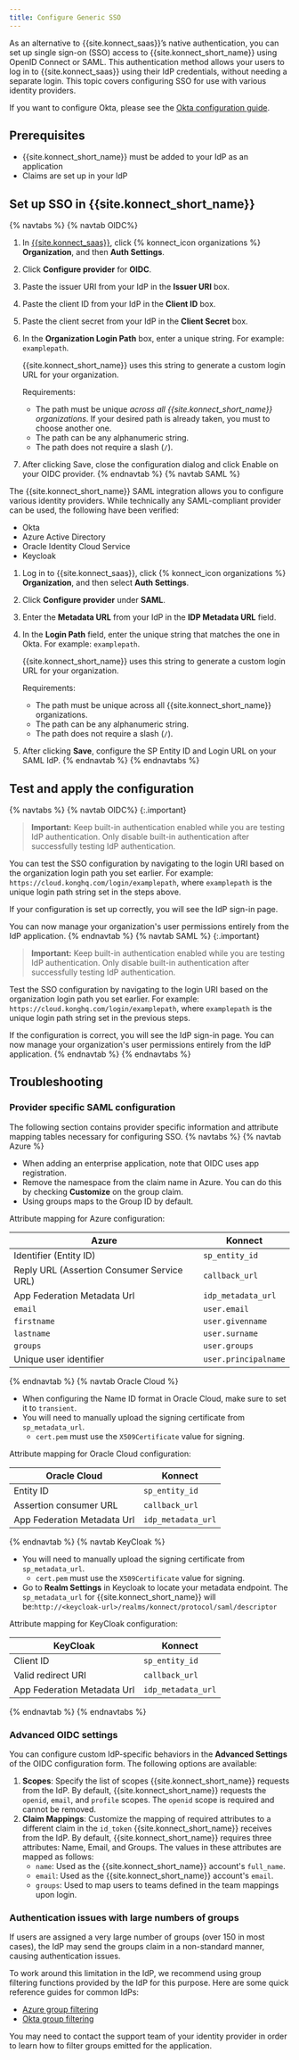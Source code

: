 ```yaml
---
title: Configure Generic SSO
---
```



As an alternative to {{site.konnect_saas}}’s native authentication, you can set up single sign-on (SSO) access to {{site.konnect_short_name}} using OpenID Connect or SAML. This authentication method allows your users to log in to {{site.konnect_saas}} using their IdP credentials, without needing a separate login. This topic covers configuring SSO for use with various identity providers.

If you want to configure Okta, please see the [Okta configuration guide](/konnect/org-management/sso/).

## Prerequisites

* {{site.konnect_short_name}} must be added to your IdP as an application
* Claims are set up in your IdP


## Set up SSO in {{site.konnect_short_name}}
{% navtabs %}
{% navtab OIDC%}
1. In [{{site.konnect_saas}}](https://cloud.konghq.com/login), click {% konnect_icon organizations %} **Organization**, and then **Auth Settings**.

1. Click **Configure provider** for **OIDC**.

1. Paste the issuer URI from your IdP in the **Issuer URI** box. 

1. Paste the client ID from your IdP in the **Client ID** box.

1. Paste the client secret from your IdP in the **Client Secret** box.

1. In the **Organization Login Path** box, enter a unique string. For example: `examplepath`.

    {{site.konnect_short_name}} uses this string to generate a custom login
    URL for your organization.

    Requirements:
    * The path must be unique *across all {{site.konnect_short_name}} organizations*.
    If your desired path is already taken, you must to choose another one.
    * The path can be any alphanumeric string.
    * The path does not require a slash (`/`).

1. After clicking Save, close the configuration dialog and click Enable on your OIDC provider.
{% endnavtab %}
{% navtab SAML %}

The {{site.konnect_short_name}} SAML integration allows you to configure various identity providers. While technically any SAML-compliant provider can be used, the following have been verified:

* Okta 
* Azure Active Directory
* Oracle Identity Cloud Service 
* Keycloak

1. Log in to {{site.konnect_saas}}, click {% konnect_icon organizations %} **Organization**, and then select **Auth Settings**.

1. Click **Configure provider** under **SAML**. 

1. Enter the **Metadata URL** from your IdP in the **IDP Metadata URL** field.

1. In the **Login Path** field, enter the unique string that matches the one in Okta. For example: `examplepath`.

   {{site.konnect_short_name}} uses this string to generate a custom login
   URL for your organization.

   Requirements:
    * The path must be unique across all {{site.konnect_short_name}} organizations.
    * The path can be any alphanumeric string.
    * The path does not require a slash (`/`).

1. After clicking **Save**, configure the SP Entity ID and Login URL on your SAML IdP.
{% endnavtab %}
{% endnavtabs %}
## Test and apply the configuration
{% navtabs %}
{% navtab OIDC%}
{:.important}
> **Important:** Keep built-in authentication enabled while you are testing IdP authentication. Only disable built-in authentication after successfully testing IdP authentication.

You can test the SSO configuration by navigating to the login URI based on the organization login path you set earlier. For example: `https://cloud.konghq.com/login/examplepath`, where `examplepath` is the unique login path string set in the steps above. 

If your configuration is set up correctly, you will see the IdP sign-in page.

You can now manage your organization's user permissions entirely from the IdP
application.
{% endnavtab %}
{% navtab SAML %}
{:.important}
> **Important:** Keep built-in authentication enabled while you are testing IdP authentication. Only disable built-in authentication after successfully testing IdP authentication.

Test the SSO configuration by navigating to the login URI based on the organization login path you set earlier. For example: `https://cloud.konghq.com/login/examplepath`, where `examplepath` is the unique login path string set in the previous steps.

If the configuration is correct, you will see the IdP sign-in page. You can now manage your organization's user permissions entirely from the IdP application.
{% endnavtab %}
{% endnavtabs %}

## Troubleshooting 

### Provider specific SAML configuration

The following section contains provider specific information and attribute mapping tables necessary for configuring SSO. 
{% navtabs %}
{% navtab Azure %}
* When adding an enterprise application, note that OIDC uses app registration.
* Remove the namespace from the claim name in Azure. You can do this by checking **Customize** on the group claim.
* Using groups maps to the Group ID by default.

Attribute mapping for Azure configuration:

| Azure                                       | Konnect                  |
|---------------------------------------------|--------------------------|
| Identifier (Entity ID)                      | `sp_entity_id`           |
| Reply URL (Assertion Consumer Service URL)  | `callback_url`           |
| App Federation Metadata Url                 | `idp_metadata_url`       |
| `email`                                       | `user.email`             |
| `firstname`                                   | `user.givenname`         |
| `lastname`                                    | `user.surname`           |
| `groups`                                      | `user.groups`            |
| Unique user identifier                      | `user.principalname`     |


{% endnavtab %}
{% navtab Oracle Cloud %}


* When configuring the Name ID format in Oracle Cloud, make sure to set it to `transient`.
* You will need to manually upload the signing certificate from `sp_metadata_url`.
   - `cert.pem` must use the `X509Certificate` value for signing.

Attribute mapping for Oracle Cloud configuration:

| Oracle Cloud                                | Konnect                  |
|---------------------------------------------|--------------------------|
| Entity ID                                   | `sp_entity_id`           |
| Assertion consumer URL                      | `callback_url`           |
| App Federation Metadata Url                 | `idp_metadata_url`       |





{% endnavtab %}
{% navtab KeyCloak %}

* You will need to manually upload the signing certificate from `sp_metadata_url`.
   - `cert.pem` must use the `X509Certificate` value for signing.
* Go to **Realm Settings** in Keycloak to locate your metadata endpoint. The `sp_metadata_url` for {{site.konnect_short_name}} will be:`http://<keycloak-url>/realms/konnect/protocol/saml/descriptor`

Attribute mapping for KeyCloak configuration:

| KeyCloak                                    | Konnect                  |
|---------------------------------------------|--------------------------|
| Client ID                                   | `sp_entity_id`           |
| Valid redirect URI                          | `callback_url`           |
| App Federation Metadata Url                 | `idp_metadata_url`       |

{% endnavtab %}
{% endnavtabs %}


### Advanced OIDC settings

You can configure custom IdP-specific behaviors in the **Advanced Settings** of the OIDC configuration form. The following options are available:

1. **Scopes**: Specify the list of scopes {{site.konnect_short_name}} requests from the IdP. By default, {{site.konnect_short_name}} requests the `openid`, `email`, and `profile` scopes. The `openid` scope is required and cannot be removed.
2. **Claim Mappings**: Customize the mapping of required attributes to a different claim in the `id_token` {{site.konnect_short_name}} receives from the IdP. By default, {{site.konnect_short_name}} requires three attributes: Name, Email, and Groups. The values in these attributes are mapped as follows:
    - `name`: Used as the {{site.konnect_short_name}} account's `full_name`.
    - `email`: Used as the {{site.konnect_short_name}} account's `email`.
    - `groups`: Used to map users to teams defined in the team mappings upon login.

### Authentication issues with large numbers of groups

If users are assigned a very large number of groups (over 150 in most cases), the IdP may send the groups claim in a non-standard manner, causing authentication issues. 

To work around this limitation in the IdP, we recommend using group filtering functions provided by the IdP for this purpose. 
Here are some quick reference guides for common IdPs:
* [Azure group filtering](https://learn.microsoft.com/en-us/azure/active-directory/hybrid/connect/how-to-connect-fed-group-claims#group-filtering) 
* [Okta group filtering](https://support.okta.com/help/s/article/How-to-send-certain-groups-that-the-user-is-assigned-to-in-one-Group-attribute-statement)

You may need to contact the support team of your identity provider in order to learn how to filter groups emitted for the application.
